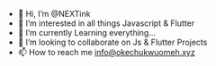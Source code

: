 - 👋 Hi, I’m @NEXTink
- 👀 I’m interested in all things Javascript & Flutter
- 🌱 I’m currently Learning everything...
- 💞️ I’m looking to collaborate on Js & Flutter Projects
- 📫 How to reach me info@okechukwuomeh.xyz


